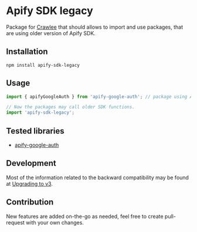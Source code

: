 # Apify SDK legacy

Package for [Crawlee](https://github.com/apify/crawlee) that should allows to import and use packages, that are using older version of Apify SDK.

## Installation

```
npm install apify-sdk-legacy
```

## Usage

```javascript
import { apifyGoogleAuth } from 'apify-google-auth'; // package using Apify SDK 2

// Now the packages may call older SDK functions.
import 'apify-sdk-legacy';
```

## Tested libraries
- [apify-google-auth](https://github.com/metalwarrior665/apify-google-auth)

## Development
Most of the information related to the backward compatibility may be found at [Upgrading to v3](https://sdk.apify.com/docs/upgrading/upgrading-to-v3).

## Contribution
New features are added on-the-go as needed, feel free to create pull-request with your own changes.
